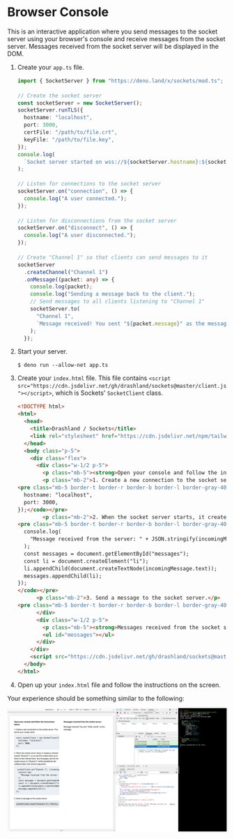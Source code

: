 # Browser Console

This is an interactive application where you send messages to the socket server using your browser's console and receive messages from the socket server. Messages received from the socket server will be displayed in the DOM.

1. Create your `app.ts` file.

    ```typescript
    import { SocketServer } from "https://deno.land/x/sockets/mod.ts";

    // Create the socket server
    const socketServer = new SocketServer();
    socketServer.runTLS({
      hostname: "localhost",
      port: 3000,
      certFile: "/path/to/file.crt",
      keyFile: "/path/to/file.key",
    });
    console.log(
      `Socket server started on wss://${socketServer.hostname}:${socketServer.port}`,
    );

    // Listen for connections to the socket server
    socketServer.on("connection", () => {
      console.log("A user connected.");
    });

    // Listen for disconnections from the socket server
    socketServer.on("disconnect", () => {
      console.log("A user disconnected.");
    });

    // Create "Channel 1" so that clients can send messages to it
    socketServer
      .createChannel("Channel 1")
      .onMessage((packet: any) => {
        console.log(packet);
        console.log("Sending a message back to the client.");
        // Send messages to all clients listening to "Channel 1"
        socketServer.to(
          "Channel 1",
          `Message received! You sent "${packet.message}" as the message.`,
        );
      });
    ```

2. Start your server.

    ```
    $ deno run --allow-net app.ts
    ```

3. Create your `index.html` file. This file contains `<script src="https://cdn.jsdelivr.net/gh/drashland/sockets@master/client.js"></script>`, which is Sockets' `SocketClient` class.

    ```html
    <!DOCTYPE html>
    <html>
      <head>
        <title>Drashland / Sockets</title>
        <link rel="stylesheet" href="https://cdn.jsdelivr.net/npm/tailwindcss/dist/tailwind.min.css">
      </head>
      <body class="p-5">
        <div class="flex">
          <div class="w-1/2 p-5">
            <p class="mb-5"><strong>Open your console and follow the instructions below.</strong></p>
            <p class="mb-2">1. Create a new connection to the socket server. This will be your socket client.</p>
    <pre class="mb-5 border-t border-r border-b border-l border-gray-400 rounded-b p-4 overflow-auto bg-gray-200"><code>const socketClient = new SocketClient({
      hostname: "localhost",
      port: 3000,
    });</code></pre>
            <p class="mb-2">2. When the socket server starts, it creates a channel named "Channel 1", so we set this socket client up to listen to that channel here. Any messages sent by the socket server to "Channel 1" will be handled by the callback below (the second argument).</p>
    <pre class="mb-5 border-t border-r border-b border-l border-gray-400 rounded-b p-4 overflow-auto bg-gray-200"><code> socketClient.on("Channel 1", (incomingMessage) => {
      console.log(
        "Message received from the server: " + JSON.stringify(incomingMessage),
      );
      const messages = document.getElementById("messages");
      const li = document.createElement("li");
      li.appendChild(document.createTextNode(incomingMessage.text));
      messages.appendChild(li);
    });
    </code></pre>
          <p class="mb-2">3. Send a message to the socket server.</p>
    <pre class="mb-5 border-t border-r border-b border-l border-gray-400 rounded-b p-4 overflow-auto bg-gray-200"><code>socketClient.to("Channel 1", "Hello, world!");</code></pre>
          </div>
          <div class="w-1/2 p-5">
            <p class="mb-5"><strong>Messages received from the socket server:</strong></p>
            <ul id="messages"></ul>
          </div>
        </div>
        <script src="https://cdn.jsdelivr.net/gh/drashland/sockets@master/client.js"></script>
      </body>
    </html>
    ```

4. Open up your `index.html` file and follow the instructions on the screen.

Your experience should be something similar to the following:

![Screenshot](./screenshot.png)
